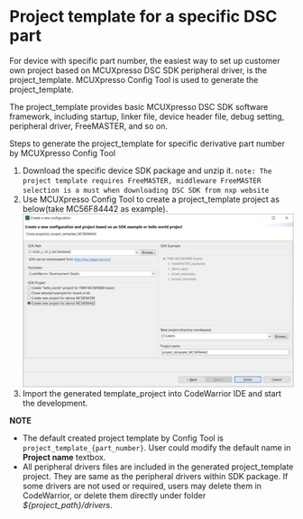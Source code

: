 # Project template for a specific DSC part

For device with specific part number, the easiest way to set up customer own project based on MCUXpresso DSC SDK peripheral driver, is the project_template. MCUXpresso Config Tool is used to generate the project_template.

The project_template provides basic MCUXpresso DSC SDK software framework, including startup, linker file, device header file, debug setting, peripheral driver, FreeMASTER, and so on.

Steps to generate the project_template for specific derivative part number by MCUXpresso Config Tool
  1. Download the specific device SDK package and unzip it.
     ```note: The project template requires FreeMASTER, middleware FreeMASTER selection is a must when downloading DSC SDK from nxp website```
  2. Use MCUXpresso Config Tool to create a project_template project as below(take MC56F84442 as example).
     ![](/gsd/package/images/cfg_tool_dsc_npw.png "MCUXpresso Config Tool support")
  3. Import the generated template_project into CodeWarrior IDE and start the development.

**NOTE**
  - The default created project template by Config Tool is `project_template_{part_number}`. User could modify the default name in **Project name** textbox.
  - All peripheral drivers files are included in the generated project_template project. They are same as the peripheral drivers within SDK package.
    If some drivers are not used or required, users may delete them in CodeWarrior, or delete them directly under folder *${project_path}/drivers*.